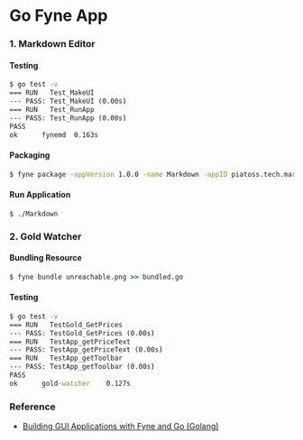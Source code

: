 # Go Fyne App

### 1. Markdown Editor

#### Testing

```cmd
$ go test -v
=== RUN   Test_MakeUI
--- PASS: Test_MakeUI (0.00s)
=== RUN   Test_RunApp
--- PASS: Test_RunApp (0.00s)
PASS
ok      fynemd  0.163s
```

#### Packaging

```cmd
$ fyne package -appVersion 1.0.0 -name Markdown -appID piatoss.tech.markdown -release
```

#### Run Application

```
$ ./Markdown
```

### 2. Gold Watcher

#### Bundling Resource

```cmd
$ fyne bundle unreachable.png >> bundled.go
```

#### Testing

```cmd
$ go test -v
=== RUN   TestGold_GetPrices
--- PASS: TestGold_GetPrices (0.00s)
=== RUN   TestApp_getPriceText
--- PASS: TestApp_getPriceText (0.00s)
=== RUN   TestApp_getToolbar
--- PASS: TestApp_getToolbar (0.00s)
PASS
ok      gold-watcher    0.127s
```

### Reference

- [Building GUI Applications with Fyne and Go (Golang)](https://www.udemy.com/course/building-gui-applications-with-fyne-and-go-golang/)
